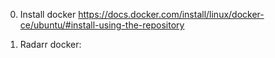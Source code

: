 0. Install docker
https://docs.docker.com/install/linux/docker-ce/ubuntu/#install-using-the-repository

1. Radarr docker:

